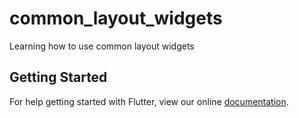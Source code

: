 # common_layout_widgets

Learning how to use common layout widgets

## Getting Started

For help getting started with Flutter, view our online
[documentation](https://flutter.io/).
